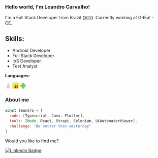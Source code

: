 ### Hello world, I'm Leandro Carvalho! 

I'm a Full Stack Developer from Brazil (🇧🇷). Currently working at GREat - CE.

## Skills:
- Android Developer
- Full Stack Developer
- IoS Developer
- Test Analyst

**Languages:**  

<code><img height="20" src="https://raw.githubusercontent.com/github/explore/80688e429a7d4ef2fca1e82350fe8e3517d3494d/topics/java/java.png"></code>
<code><img height="20" src="https://raw.githubusercontent.com/github/explore/80688e429a7d4ef2fca1e82350fe8e3517d3494d/topics/javascript/javascript.png"></code>
<code><img height="20" src="https://raw.githubusercontent.com/github/explore/80688e429a7d4ef2fca1e82350fe8e3517d3494d/topics/android/android.png"></code>

### About me

```javascript
const leandro = {
  code: [Typescript, Java, Flutter],
  tools: [Node, React, Strapi, Selenium, UiAutomatorViewer],
  challenge: "Be better than yesterday"
}
```

Would you like to find me?

[![Linkedin Badge](https://img.shields.io/badge/-LinkedIn-blue?style=flat-square&logo=Linkedin&logoColor=white&link=https://www.linkedin.com/in/leandro-carvalho-dev)](https://www.linkedin.com/in/leandro-carvalho-dev)
